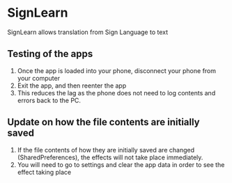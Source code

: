 # SignLearn

SignLearn allows translation from Sign Language to text

## Testing of the apps

1. Once the app is loaded into your phone, disconnect your phone from your computer
2. Exit the app, and then reenter the app
3. This reduces the lag as the phone does not need to log contents and errors back to the PC.

## Update on how the file contents are initially saved

1. If the file contents of how they are initially saved are changed (SharedPreferences), the effects will not take place immediately.
2. You will need to go to settings and clear the app data in order to see the effect taking place
